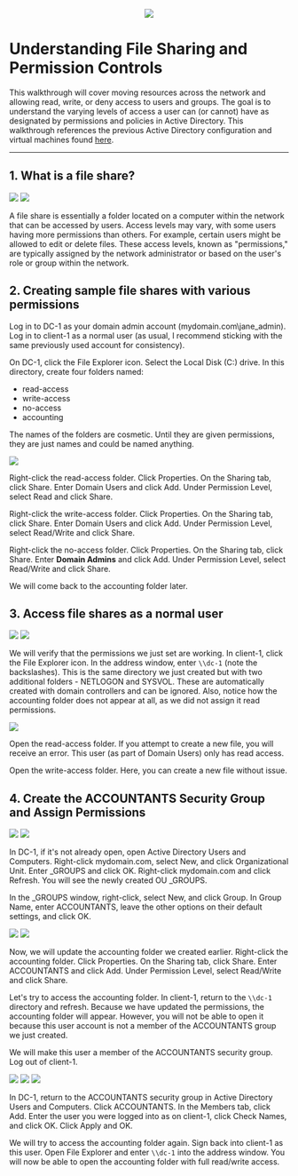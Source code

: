 <p align="center">
<img src="https://i.imgur.com/M3rj4Ua.png" />
</p>

# Understanding File Sharing and Permission Controls

This walkthrough will cover moving resources across the network and allowing read, write, or deny access to users and groups. The goal is to understand the varying levels of access a user can (or cannot) have as designated by permissions and policies in Active Directory. This walkthrough references the previous Active Directory configuration and virtual machines found <a href="https://github.com/jgit-arc/ad-virtual-machines">here</a>. 

---

## 1. What is a file share?


<p>
<img src="hhttps://i.imgur.com/3S5vkok.png" />
<img src="https://i.imgur.com/MWFzM8s.png" />
</p>

A file share is essentially a folder located on a computer within the network that can be accessed by users. Access levels may vary, with some users having more permissions than others. For example, certain users might be allowed to edit or delete files. These access levels, known as "permissions," are typically assigned by the network administrator or based on the user's role or group within the network.

## 2. Creating sample file shares with various permissions

Log in to DC-1 as your domain admin account (mydomain.com\jane_admin). Log in to client-1 as a normal user (as usual, I recommend sticking with the same previously used account for consistency).

On DC-1, click the File Explorer icon. Select the Local Disk (C:) drive. In this directory, create four folders named:

  - read-access
  - write-access
  - no-access
  - accounting

The names of the folders are cosmetic. Until they are given permissions, they are just names and could be named anything. 



<p>
<img src="https://i.imgur.com/Hp0dP2z.png" />
</p>

Right-click the read-access folder. Click Properties. On the Sharing tab, click Share. Enter Domain Users and click Add. Under Permission Level, select Read and click Share.

Right-click the write-access folder. Click Properties. On the Sharing tab, click Share. Enter Domain Users and click Add. Under Permission Level, select Read/Write and click Share.

Right-click the no-access folder. Click Properties. On the Sharing tab, click Share. Enter **Domain Admins** and click Add. Under Permission Level, select Read/Write and click Share.

We will come back to the accounting folder later.

## 3. Access file shares as a normal user



<p>
<img src="https://i.imgur.com/GQGcGUK.png" />
<img src="https://i.imgur.com/qEPU8Me.png" />
</p>

We will verify that the permissions we just set are working. In client-1, click the File Explorer icon. In the address window, enter `\\dc-1` (note the backslashes). This is the same directory we just created but with two additional folders - NETLOGON and SYSVOL. These are automatically created with domain controllers and can be ignored. Also, notice how the accounting folder does not appear at all, as we did not assign it read permissions.



<p>
  <img src="https://i.imgur.com/LS4Rbqf.png" />
</p>

Open the read-access folder. If you attempt to create a new file, you will receive an error. This user (as part of Domain Users) only has read access.

Open the write-access folder. Here, you can create a new file without issue.


## 4. Create the ACCOUNTANTS Security Group and Assign Permissions



<p>
<img src="https://i.imgur.com/yoBS52u.png" />
<img src="https://i.imgur.com/SsP4kZj.png" />
</p>

In DC-1, if it's not already open, open Active Directory Users and Computers. Right-click mydomain.com, select New, and click Organizational Unit. Enter _GROUPS and click OK. Right-click mydomain.com and click Refresh. You will see the newly created OU _GROUPS.

In the _GROUPS window, right-click, select New, and click Group. In Group Name, enter ACCOUNTANTS, leave the other options on their default settings, and click OK.



<p>
<img src="https://i.imgur.com/AInlP4o.png" />
<img src="https://i.imgur.com/g7Gm2tn.png" />
</p>

Now, we will update the accounting folder we created earlier. Right-click the accounting folder. Click Properties. On the Sharing tab, click Share. Enter ACCOUNTANTS and click Add. Under Permission Level, select Read/Write and click Share.

Let's try to access the accounting folder. In client-1, return to the `\\dc-1` directory and refresh. Because we have updated the permissions, the accounting folder will appear. However, you will not be able to open it because this user account is not a member of the ACCOUNTANTS group we just created.

We will make this user a member of the ACCOUNTANTS security group. Log out of client-1.



<p>
<img src="https://i.imgur.com/Ou7xyfY.png" />
<img src="https://i.imgur.com/Kzsxn7m.png" />
<img src="https://i.imgur.com/meB6HBk.png" />
</p>

In DC-1, return to the ACCOUNTANTS security group in Active Directory Users and Computers. Click ACCOUNTANTS. In the Members tab, click Add. Enter the user you were logged into as on client-1, click Check Names, and click OK. Click Apply and OK.

We will try to access the accounting folder again. Sign back into client-1 as this user. Open File Explorer and enter `\\dc-1` into the address window. You will now be able to open the accounting folder with full read/write access.
